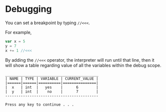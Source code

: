 # Debugging
You can set a breakpoint by typing  `//<<<`.

For example,
```js
var x = 5
y = 7
x += 1 //<<<
```

By adding the `//<<<` operator, the interpreter will run until that line, then it will show a table regarding value of all the variables within the debug scope.
```
__________________________________________
| NAME | TYPE | VARIABLE | CURRENT_VALUE |
|======|======|==========|===============|
|  x   | int  |   yes    |      6        |
|  y   | int  |    no    |      7        |
------------------------------------------

Press any key to continue . . .
```